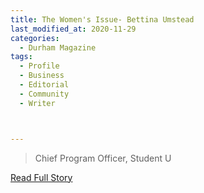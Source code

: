 ```yaml
---
title: The Women's Issue- Bettina Umstead
last_modified_at: 2020-11-29
categories:
  - Durham Magazine
tags:
  - Profile
  - Business
  - Editorial 
  - Community
  - Writer



---
```


> Chief Program Officer, Student U

<a href="https://issuu.com/shannonmedia/docs/dma17_issuu/54" target="_blank">Read Full Story</a>
